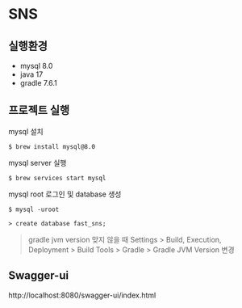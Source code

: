 # SNS

## 실행환경
- mysql 8.0
- java 17
- gradle 7.6.1


## 프로젝트 실행

mysql 설치
~~~shell
$ brew install mysql@8.0
~~~

mysql server 실행
~~~shell
$ brew services start mysql
~~~

mysql root 로그인 및 database 생성
~~~shell
$ mysql -uroot

> create database fast_sns;
~~~


> gradle jvm version 맞지 않을 때 Settings > Build, Execution, Deployment > Build Tools > Gradle > Gradle JVM Version 변경

## Swagger-ui

http://localhost:8080/swagger-ui/index.html